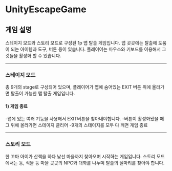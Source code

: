 # UnityEscapeGame

## 게임 설명
스테이지 모드와 스토리 모드로 구성된 1p 맵 탈출 게임입니다.
맵 곳곳에는 탈출에 도움이 되는 아이템과 도구, 버튼 등이 있습니다.
플레이어는 마우스와 키보드를 이용해서 그것들을 활성화 할 수 있습니다. 
* * *



### 스테이지 모드
총 9개의 stage로 구성되어 있으며, 플레이어가 맵에 숨어있는 EXIT 버튼 위에 올라가면 탈출이 가능한 맵 탈출 게임입니다.

#### 1) 게임 종료
-맵에 있는 여러 기능을 사용해서 EXIT버튼을 찾아내야합니다.
-버튼이 활성화됐을 때 그 위에 올라가면 스테이지 클리어
-9개의 스테이지를 모두 다 깨면 게임 종료
* * *


### 스토리 모드
한 꼬마 아이가 산책을 하다 낯선 마을까지 찾아오며 시작하는 게임입니다.
스토리 모드에서는 동, 식물 등 마을 곳곳의 NPC와 대화를 나누며 탈출의 실마리를 찾아야 합니다.

